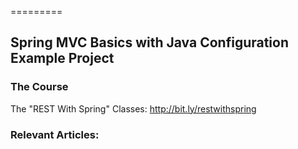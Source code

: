 =========

## Spring MVC Basics with Java Configuration Example Project

### The Course
The "REST With Spring" Classes: http://bit.ly/restwithspring

### Relevant Articles: 
